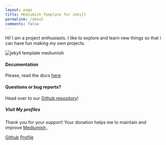 ```yaml
---
layout: page
title: Mediumish Template for Jekyll
permalink: /about
comments: false
---
```


<div class="row justify-content-between">
<div class="col-md-8 pr-5">

<p>Hi! I am a project enthusiasts. I like to explore and learn new things so that i can have fun making my own projects.</p>

<p class="mb-5"><img class="shadow-lg" src="{{site.baseurl}}/assets/images/mediumish-jekyll-template.png" alt="jekyll template mediumish" /></p>
<h4>Documentation</h4>

<p>Please, read the docs <a href="https://bootstrapstarter.com/bootstrap-templates/template-mediumish-bootstrap-jekyll/">here</a>.</p>

<h4>Questions or bug reports?</h4>

<p>Head over to our <a href="https://github.com/wowthemesnet/mediumish-theme-jekyll">Github repository</a>!</p>

</div>

<div class="col-md-4">

<div class="sticky-top sticky-top-80">
<h5>Visit My profiles</h5>

<p>Thank you for your support! Your donation helps me to maintain and improve <a target="_blank" href="https://munkeops.github.io">Mediumish <i class="fab fa-github"></i></a>.</p>

<a target="_blank" href="https://github.com/munkeops" class="btn btn-danger">Github</a> <a target="_blank" href="https://munkeops.github.io" class="btn btn-warning">Profile</a>

</div>
</div>
</div>
